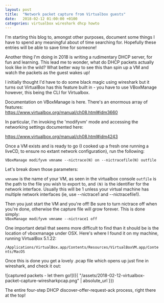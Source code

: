 ```yaml
---
layout: post
title:  "Network packet capture from Virtualbox guests"
date:   2018-02-12 01:00:00 +0100
categories: virtualbox wireshark dhcp howto
---
```

I'm starting this blog to, amongst other purposes, document some things I have to spend any meaningful about of time searching for. Hopefully these entries will be able to save time for someone!

Another thing I'm doing in 2018 is writing a rudimentary DHCP server, for fun and learning. This lead me to wonder, what do DHCP packets actually look like in the wild? What better way to see this than spin up a VM and watch the packets as the guest wakes up!

I initially thought I'd have to do some black magic using wireshark but it turns out VirtualBox has this feature built in - you have to use VBoxManage however, this being the CLI for Virtualbox.

Documentation on VBoxManage is here. There's an enormous array of features:  
<https://www.virtualbox.org/manual/ch08.html#idm3660>

In particular, I'm invoking the 'modifyvm' mode and accessing the networking settings documented here:  

<https://www.virtualbox.org/manual/ch08.html#idm4243>

Once a VM exists and is ready to go (I cooked up a fresh one running a liveCD, to ensure no extant network configuration), run the following:  

`VBoxManage modifyvm vmname --nictrace(N) on --nictracefile(N) outfile`

Let's break down those parameters:

`vmname` is the name of your VM, as seen in the virtualbox console
`outfile` is the path to the file you wish to export to, and
`(N)` is the identifier for the network interface. Usually this will be 1 unless your virtual machine has multiple network interfaces  (ie, use --nictrace1 and --nictracefile1).

Then you just start the VM and you're off! Be sure to turn nictrace off when you're done, otherwise the capture file will grow forever. This is done simply:  
`VBoxManage modifyvm vmname --nictrace1 off`

One important detail that seems more difficult to find than it should be is the location of vboxmanage under OSX. Here's where I found it on my machine, running VirtualBox 5.1.22:

`/Applications/VirtualBox.app/Contents/Resources/VirtualBoxVM.app/Contents/MacOS`

Once this is done you get a lovely .pcap file which opens up just fine in wireshark, and check it out:

![captured packets - let them go!]({{ "/assets/2018-02-12-virtualbox-packet-capture-wiresharkpcap.png" | absolute_url }})

The entire four-step DHCP discover-offer-request-ack process, right there at the top!
